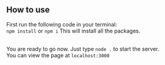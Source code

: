 ## How to use

First run the following code in your terminal: <br>
`npm install` or `npm i`
This will install all the packages.<br><br>

You are ready to go now. Just type `node .` to start the server.<br>
You can view the page at `localhost:3000`
